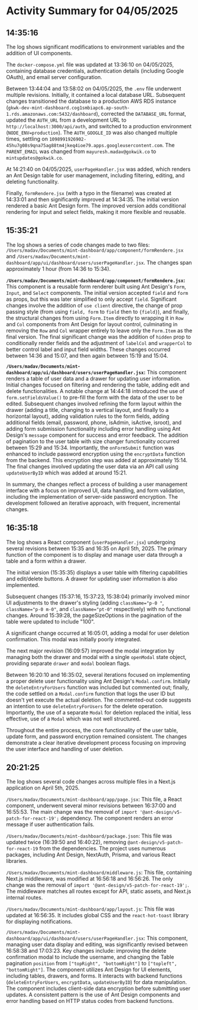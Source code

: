 # Activity Summary for 04/05/2025

## 14:35:16
The log shows significant modifications to environment variables and the addition of UI components.

The `docker-compose.yml` file was updated at 13:36:10 on 04/05/2025,  containing database credentials, authentication details (including Google OAuth), and email server configuration.

Between 13:44:04 and 13:58:02 on 04/05/2025, the `.env` file underwent multiple revisions.  Initially, it contained a local database URL. Subsequent changes transitioned the database to a production AWS RDS instance (`gkwk-dev-mint-dashboard.cog1smbiapc6.ap-south-1.rds.amazonaws.com:5432/dashboard`), corrected the `DATABASE_URL` format, updated the `AUTH_URL` from a development URL to `http://localhost:3000/api/auth`, and switched to a production environment (`NODE_ENV=production`). The `AUTH_GOOGLE_ID` was also changed multiple times, settling on `1098991926902-45hu7g08s9qna75ag88tm4jkeq4ioe79.apps.googleusercontent.com`.  The `PARENT_EMAIL` was changed from `mayuresh.madav@gokwik.co` to `mintupdates@gokwik.co`.


At 14:21:40 on 04/05/2025,  `userPageHandler.jsx` was added, which renders an Ant Design table for user management, including filtering, editing, and deleting functionality.

Finally, `formRendere.jsx` (with a typo in the filename) was created at 14:33:01 and then significantly improved at 14:34:35. The initial version rendered a basic Ant Design form. The improved version adds conditional rendering for input and select fields, making it more flexible and reusable.


## 15:35:21
The log shows a series of code changes made to two files: `/Users/madav/Documents/mint-dashboard/app/component/formRendere.jsx` and `/Users/madav/Documents/mint-dashboard/app/ui/dashboard/users/userPageHandler.jsx`.  The changes span approximately 1 hour (from 14:36 to 15:34).

**`/Users/madav/Documents/mint-dashboard/app/component/formRendere.jsx`:** This component is a reusable form renderer built using Ant Design's `Form`, `Input`, and `Select` components.  The initial version accepted `field` and `form` as props, but this was later simplified to only accept `field`.  Significant changes involve the addition of  `use client` directive, the change of prop passing style (from using `field, form` to `field` then to `{field}`), and finally, the structural changes from using `Form.Item` directly to wrapping it in `Row` and `Col` components from Ant Design for layout control, culminating in removing the `Row` and `Col` wrapper entirely to leave only the `Form.Item` as the final version.  The final significant change was the addition of `hidden` prop to conditionally render fields and the adjustment of `labelCol` and `wrapperCol` to better control label and input field widths.  These changes occurred between 14:36 and 15:07, and then again between 15:19 and 15:04.

**`/Users/madav/Documents/mint-dashboard/app/ui/dashboard/users/userPageHandler.jsx`:** This component renders a table of user data and a drawer for updating user information.  Initial changes focused on filtering and rendering the table, adding edit and delete functionalities.  A notable change at 14:44:18 introduced the use of `form.setFieldsValue()` to pre-fill the form with the data of the user to be edited.  Subsequent changes involved refining the form layout within the drawer (adding a title, changing to a vertical layout, and finally to a horizontal layout), adding validation rules to the form fields,  adding additional fields (email, password, phone, isAdmin, isActive, isroot), and adding form submission functionality including error handling using Ant Design's `message` component for success and error feedback.  The addition of pagination to the user table with size changer functionality occurred between 15:29 and 15:34.  Importantly, the `onFormSubmit` function was enhanced to include password encryption using the `encryptData` function from the backend. This encryption step was added at approximately 15:14.  The final changes involved updating the user data via an API call using `updateUserByID` which was added at around 15:21.


In summary, the changes reflect a process of building a user management interface with a focus on improved UI, data handling, and form validation, including the implementation of server-side password encryption.  The development followed an iterative approach, with frequent, incremental changes.


## 16:35:18
The log shows a React component (`userPageHandler.jsx`) undergoing several revisions between 15:35 and 16:35 on April 5th, 2025.  The primary function of the component is to display and manage user data through a table and a form within a drawer.

The initial version (15:35:35) displays a user table with filtering capabilities and edit/delete buttons. A drawer for updating user information is also implemented.

Subsequent changes (15:37:16, 15:37:23, 15:38:04) primarily involved minor UI adjustments to the drawer's styling (adding `className="p-0 "`, `className="p-0 m-0"`, and `className="pt-0"` respectively) with no functional changes.  Around 15:39:28, the pageSizeOptions in the pagination of the table were updated to include "100".

A significant change occurred at 16:05:01, adding a modal for user deletion confirmation.  This modal was initially poorly integrated.

The next major revision (16:09:57) improved the modal integration by managing both the drawer and modal with a single `openModal` state object, providing separate `drawer` and `modal` boolean flags.

Between 16:20:10 and 16:35:02, several iterations focused on implementing a proper delete user functionality using Ant Design's `Modal.confirm`.  Initially the `deleteEntryForUsers` function was included but commented out;  finally, the code settled on a `Modal.confirm` function that logs the user ID but doesn't yet execute the actual deletion. The commented-out code suggests an intention to use `deleteEntryForUsers` for the delete operation.   Importantly, the use of a separate `Modal` for deletion replaced the initial, less effective, use of a `Modal` which was not well structured.

Throughout the entire process, the core functionality of the user table, update form, and password encryption remained consistent.  The changes demonstrate a clear iterative development process focusing on improving the user interface and handling of user deletion.


## 20:21:25
The log shows several code changes across multiple files in a Next.js application on April 5th, 2025.

`/Users/madav/Documents/mint-dashboard/app/page.jsx`: This file, a React component, underwent several minor revisions between 16:37:00 and 16:55:53.  The main change was the removal of  `import '@ant-design/v5-patch-for-react-19';` dependency. The component renders an error message if user authentication fails.

`/Users/madav/Documents/mint-dashboard/package.json`: This file was updated twice (16:39:50 and 16:40:22), removing `@ant-design/v5-patch-for-react-19` from the dependencies.  The project uses numerous packages, including Ant Design, NextAuth, Prisma, and various React libraries.

`/Users/madav/Documents/mint-dashboard/middleware.js`: This file, containing Next.js middleware, was modified at 16:56:18 and 16:56:26. The only change was the removal of  `import '@ant-design/v5-patch-for-react-19';`. The middleware matches all routes except for API, static assets, and Next.js internal routes.

`/Users/madav/Documents/mint-dashboard/app/layout.js`: This file was updated at 16:56:35.  It includes global CSS and the `react-hot-toast` library for displaying notifications.

`/Users/madav/Documents/mint-dashboard/app/ui/dashboard/users/userPageHandler.jsx`:  This component, managing user data display and editing, was significantly revised between 16:58:38 and 17:03:23.  Key changes include: improving the delete confirmation modal to include the username, and changing the Table pagination `position` from `["topRight", "bottomRight"]` to `["topleft", "bottomRight"]`.  The component utilizes Ant Design for UI elements, including tables, drawers, and forms.  It interacts with backend functions (`deleteEntryForUsers`, `encryptData`, `updateUserByID`) for data manipulation.  The component includes client-side data encryption before submitting user updates.  A consistent pattern is the use of Ant Design components and error handling based on HTTP status codes from backend functions.
